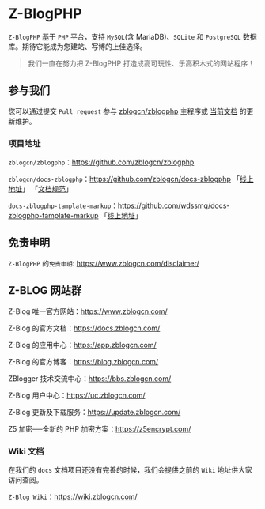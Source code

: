 # Z-BlogPHP

`Z-BlogPHP` 基于 `PHP` 平台，支持 `MySQL`(含 MariaDB)、`SQLite` 和 `PostgreSQL` 数据库。期待它能成为您建站、写博的上佳选择。

> 我们一直在努力把 Z-BlogPHP 打造成高可玩性、乐高积木式的网站程序！

## 参与我们

您可以通过提交 `Pull request` 参与 [zblogcn/zblogphp](https://github.com/zblogcn/zblogphp "zblogcn/zblogphp: Z-BlogPHP博客程序") 主程序或 [当前文档](https://github.com/zblogcn/docs-zblogphp "zblogcn/docs-zblogphp: Z-BlogPHP Documentation") 的更新维护。

### 项目地址

`zblogcn/zblogphp`：https://github.com/zblogcn/zblogphp

`zblogcn/docs-zblogphp`：https://github.com/zblogcn/docs-zblogphp 「[线上地址](https://docs.zblogcn.com/php/#/ "Z-BlogPHP 官方文档")」 「[文档规范](books/guide-docs "docs-zblogphp 文档规范")」

`docs-zblogphp-tamplate-markup`：https://github.com/wdssmq/docs-zblogphp-tamplate-markup 「[线上地址](https://docs.zblogcn.com/php/markup/ "Z-BlogPHP 模板语法汇总")」

## 免责申明

`Z-BlogPHP` 的`免责申明`: https://www.zblogcn.com/disclaimer/

## Z-BLOG 网站群

Z-Blog 唯一官方网站：https://www.zblogcn.com/

Z-Blog 的官方文档：https://docs.zblogcn.com/

Z-Blog 的应用中心：https://app.zblogcn.com/

Z-Blog 的官方博客：https://blog.zblogcn.com/

ZBlogger 技术交流中心：https://bbs.zblogcn.com/

Z-Blog 用户中心：https://uc.zblogcn.com/

Z-Blog 更新及下载服务：https://update.zblogcn.com/

Z5 加密──全新的 PHP 加密方案：https://z5encrypt.com/

### Wiki 文档

在我们的 `docs` 文档项目还没有完善的时候，我们会提供之前的 `Wiki` 地址供大家访问查阅。

`Z-Blog Wiki`：https://wiki.zblogcn.com/
